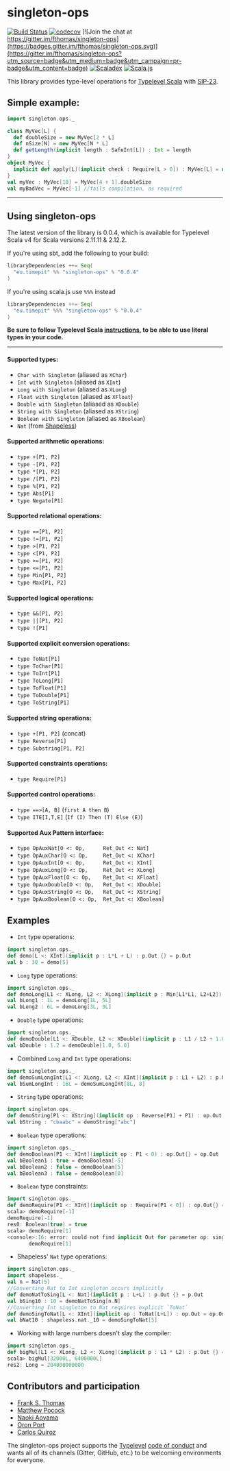 # singleton-ops
[![Build Status](https://travis-ci.org/fthomas/singleton-ops.svg?branch=master)](https://travis-ci.org/fthomas/singleton-ops)
[![codecov](https://codecov.io/gh/fthomas/singleton-ops/branch/master/graph/badge.svg)](https://codecov.io/gh/fthomas/singleton-ops)
[![Join the chat at https://gitter.im/fthomas/singleton-ops](https://badges.gitter.im/fthomas/singleton-ops.svg)](https://gitter.im/fthomas/singleton-ops?utm_source=badge&utm_medium=badge&utm_campaign=pr-badge&utm_content=badge)
[![Scaladex](https://index.scala-lang.org/fthomas/singleton-ops/singleton-ops/latest.svg?color=blue)](https://index.scala-lang.org/fthomas/singleton-ops)
[![Scala.js](https://www.scala-js.org/assets/badges/scalajs-0.6.17.svg)](https://www.scala-js.org)

This library provides type-level operations for [Typelevel Scala][typelevel-scala] with [SIP-23][sip-23].
## Simple example:
```scala
import singleton.ops._

class MyVec[L] {
  def doubleSize = new MyVec[2 * L]
  def nSize[N] = new MyVec[N * L]
  def getLength(implicit length : SafeInt[L]) : Int = length
}
object MyVec {
  implicit def apply[L](implicit check : Require[L > 0]) : MyVec[L] = new MyVec[L]()
}
val myVec : MyVec[10] = MyVec[4 + 1].doubleSize
val myBadVec = MyVec[-1] //fails compilation, as required
```

---
## Using singleton-ops

The latest version of the library is 0.0.4, which is available for Typelevel Scala v4 for Scala versions 2.11.11 & 2.12.2.

If you're using sbt, add the following to your build:

```sbt
libraryDependencies ++= Seq(
  "eu.timepit" %% "singleton-ops" % "0.0.4"
)
```
If you're using scala.js use `%%%` instead

```sbt
libraryDependencies ++= Seq(
  "eu.timepit" %%% "singleton-ops" % "0.0.4"
)
```
**Be sure to follow Typelevel Scala [instructions][typelevel-scala-use], to be able to use literal types in your code.**

---
#### Supported types:
* `Char with Singleton` (aliased as `XChar`) 
* `Int with Singleton` (aliased as `XInt`) 
* `Long with Singleton` (aliased as `XLong`)
* `Float with Singleton` (aliased as `XFloat`)
* `Double with Singleton` (aliased as `XDouble`)
* `String with Singleton` (aliased as `XString`)
* `Boolean with Singleton` (aliased as `XBoolean`)
* `Nat` (from [Shapeless][shapeless])

#### Supported arithmetic operations:
* `type +[P1, P2]`          
* `type -[P1, P2]`          
* `type *[P1, P2]`          
* `type /[P1, P2]`          
* `type %[P1, P2]`          
* `type Abs[P1]`            
* `type Negate[P1]`         

#### Supported relational operations:
* `type ==[P1, P2]`         
* `type !=[P1, P2]`         
* `type >[P1, P2]`          
* `type <[P1, P2]`          
* `type >=[P1, P2]`         
* `type <=[P1, P2]`         
* `type Min[P1, P2]`        
* `type Max[P1, P2]`        

#### Supported logical operations:
* `type &&[P1, P2]`         
* `type ||[P1, P2]`         
* `type ![P1]`              

#### Supported explicit conversion operations:
* `type ToNat[P1]`          
* `type ToChar[P1]`          
* `type ToInt[P1]`          
* `type ToLong[P1]`         
* `type ToFloat[P1]`          
* `type ToDouble[P1]`       
* `type ToString[P1]`          

#### Supported string operations:
* `type +[P1, P2]` (concat)          
* `type Reverse[P1]`        
* `type Substring[P1, P2]`  

#### Supported constraints operations:
* `type Require[P1]`        

#### Supported control operations:
* `type ==>[A, B]` (`first A then B`)        
* `type ITE[I,T,E]` (`If (I) Then (T) Else (E)`)      

#### Supported Aux Pattern interface:
* `type OpAuxNat[O <: Op,      Ret_Out <: Nat]`
* `type OpAuxChar[O <: Op,     Ret_Out <: XChar]`     
* `type OpAuxInt[O <: Op,      Ret_Out <: XInt]`      
* `type OpAuxLong[O <: Op,     Ret_Out <: XLong]`    
* `type OpAuxFloat[O <: Op,    Ret_Out <: XFloat]`   
* `type OpAuxDouble[O <: Op,   Ret_Out <: XDouble]`  
* `type OpAuxString[O <: Op,   Ret_Out <: XString]`  
* `type OpAuxBoolean[O <: Op,  Ret_Out <: XBoolean]` 


## Examples

* `Int` type operations:
```scala
import singleton.ops._
def demo[L <: XInt](implicit p : L*L + L) : p.Out {} = p.Out
val b : 30 = demo[5]
```
* `Long` type operations:
```scala
import singleton.ops._
def demoLong[L1 <: XLong, L2 <: XLong](implicit p : Min[L1*L1, L2+L2]) : p.Out {} = p.Out
val bLong1 : 1L = demoLong[1L, 5L]
val bLong2 : 6L = demoLong[3L, 3L]
```

* `Double` type operations:
```scala
import singleton.ops._
def demoDouble[L1 <: XDouble, L2 <: XDouble](implicit p : L1 / L2 + 1.0) : p.Out {} = p.Out
val bDouble : 1.2 = demoDouble[1.0, 5.0]
```

* Combined `Long` and `Int` type operations:
```scala
import singleton.ops._
def demoSumLongInt[L1 <: XLong, L2 <: XInt](implicit p : L1 + L2) : p.Out {} = p.Out
val bSumLongInt : 16L = demoSumLongInt[8L, 8]
```

* `String` type operations:
```scala
import singleton.ops._
def demoString[P1 <: XString](implicit op : Reverse[P1] + P1) : op.Out {} = op.Out
val bString : "cbaabc" = demoString["abc"]
```

* `Boolean` type operations:
```scala
import singleton.ops._
def demoBoolean[P1 <: XInt](implicit op : P1 < 0) : op.Out{} = op.Out
val bBoolean1 : true = demoBoolean[-5]
val bBoolean2 : false = demoBoolean[5]
val bBoolean3 : false = demoBoolean[0]
```

* `Boolean` type constraints:
```scala
import singleton.ops._
def demoRequire[P1 <: XInt](implicit op : Require[P1 < 0]) : op.Out{} = op.Out
scala> demoRequire[-1]
demoRequire[-1]
res0: Boolean(true) = true
scala> demoRequire[1]
<console>:16: error: could not find implicit Out for parameter op: singleton.ops.Require[singleton.ops.<[1,0]]
       demoRequire[1]
```

* Shapeless' `Nat` type operations:
```scala
import singleton.ops._
import shapeless._
val n = Nat(5)
//Converting Nat to Int singleton occurs implicitly
def demoNatToSing[L <: Nat](implicit p : L+L) : p.Out {} = p.Out
val bSing10 : 10 = demoNatToSing[n.N]
//Converting Int singleton to Nat requires explicit `ToNat`
def demoSingToNat[L <: XInt](implicit op : ToNat[L+L]) : op.Out = op.Out
val bNat10 : shapeless.nat._10 = demoSingToNat[5]
```

* Working with large numbers doesn't slay the compiler:
```scala
import singleton.ops._
def bigMul[L1 <: XLong, L2 <: XLong](implicit p : L1 * L2) : p.Out {} = p.Out
scala> bigMul[32000L, 6400000L]
res2: Long = 204800000000
```

## Contributors and participation

* [Frank S. Thomas](https://github.com/fthomas)
* [Matthew Pocock](https://github.com/drdozer)
* [Naoki Aoyama](https://github.com/aoiroaoino)
* [Oron Port](https://github.com/soronpo)
* [Carlos Quiroz](https://github.com/cquiroz)

The singleton-ops project supports the [Typelevel][typelevel]
[code of conduct][typelevel-coc] and wants all of its channels (Gitter,
GitHub, etc.) to be welcoming environments for everyone.

[shapeless]: https://github.com/milessabin/shapeless
[sip-23]: http://docs.scala-lang.org/sips/pending/42.type.html
[typelevel]: http://typelevel.org/
[typelevel-coc]: http://typelevel.org/conduct.html
[typelevel-scala]: https://github.com/typelevel/scala
[typelevel-scala-use]: https://github.com/typelevel/scala#how-to-use-typelevel-scala-4-with-sbt
[twoface-discourse]: https://contributors.scala-lang.org/t/twoface-Outs-closing-the-gap-between-run-compile-time-functionality/869

